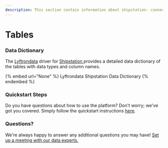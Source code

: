 ```yaml
---
description: This section contain information about shipstation- connector tables information
---
```


# Tables

### Data Dictionary

The [Lyftrondata](https://www.lyftrondata.com/) driver for [Shipstation ](None/)[ ](https://www.lyftrondata.com/integration/shipstation-/)provides a detailed data dictionary of the tables with data types and column names.

{% embed url="None" %}
Lyftrondata Shipstation  Data Dictionary
{% endembed %}

### Quickstart Steps

Do you have questions about how to use the platform? Don't worry; we've got you covered. Simply follow the quickstart instructions [here](../README.md).

### Questions? <a href="#questions" id="questions"></a>

We're always happy to answer any additional questions you may have! [Set up a meeting with our data experts.](https://www.lyftrondata.com/book-a-meeting/)

